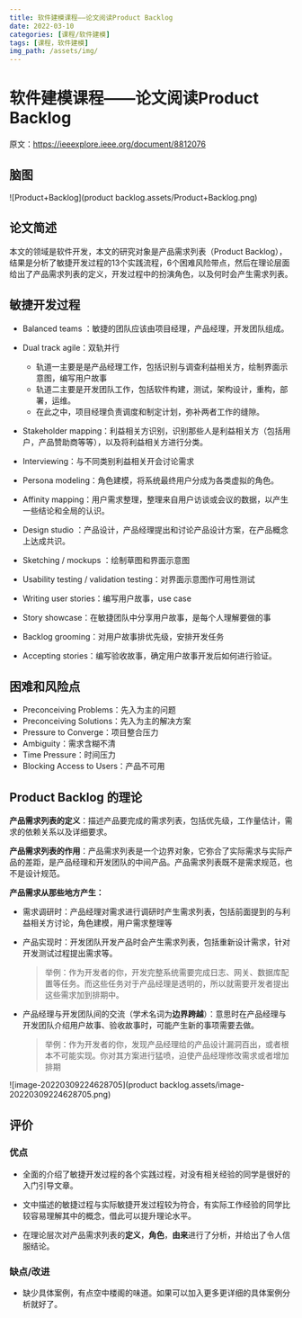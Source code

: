 ```yaml
---
title: 软件建模课程——论文阅读Product Backlog
date: 2022-03-10
categories: [课程/软件建模]
tags: [课程，软件建模]   
img_path: /assets/img/
---
```


# 软件建模课程——论文阅读Product Backlog

原文：https://ieeexplore.ieee.org/document/8812076


## 脑图

![Product+Backlog](product backlog.assets/Product+Backlog.png)



## 论文简述

本文的领域是软件开发，本文的研究对象是产品需求列表（Product Backlog），结果是分析了敏捷开发过程的13个实践流程，6个困难风险带点，然后在理论层面给出了产品需求列表的定义，开发过程中的扮演角色，以及何时会产生需求列表。



## 敏捷开发过程

- Balanced teams ：敏捷的团队应该由项目经理，产品经理，开发团队组成。

- Dual track agile：双轨并行
  - 轨道一主要是是产品经理工作，包括识别与调查利益相关方，绘制界面示意图，编写用户故事
  - 轨道二主要是开发团队工作，包括软件构建，测试，架构设计，重构，部署，运维。
  - 在此之中，项目经理负责调度和制定计划，弥补两者工作的缝隙。
- Stakeholder mapping：利益相关方识别，识别那些人是利益相关方（包括用户，产品赞助商等等），以及将利益相关方进行分类。
- Interviewing：与不同类别利益相关开会讨论需求
- Persona modeling：角色建模，将系统最终用户分成为各类虚拟的角色。
- Affinity mapping：用户需求整理，整理来自用户访谈或会议的数据，以产生一些结论和全局的认识。
- Design studio ：产品设计，产品经理提出和讨论产品设计方案，在产品概念上达成共识。
- Sketching / mockups ：绘制草图和界面示意图
- Usability testing / validation testing：对界面示意图作可用性测试
- Writing user stories：编写用户故事，use case
- Story showcase：在敏捷团队中分享用户故事，是每个人理解要做的事
- Backlog grooming：对用户故事排优先级，安排开发任务
- Accepting stories：编写验收故事，确定用户故事开发后如何进行验证。

## 困难和风险点

- Preconceiving Problems：先入为主的问题
- Preconceiving Solutions：先入为主的解决方案
- Pressure to Converge：项目整合压力
- Ambiguity：需求含糊不清
- Time Pressure：时间压力
- Blocking Access to Users：产品不可用



## Product Backlog 的理论

**产品需求列表的定义**：描述产品要完成的需求列表，包括优先级，工作量估计，需求的依赖关系以及详细要求。

**产品需求列表的作用**：产品需求列表是一个边界对象，它弥合了实际需求与实际产品的差距，是产品经理和开发团队的中间产品。产品需求列表既不是需求规范，也不是设计规范。

**产品需求从那些地方产生：**

- 需求调研时：产品经理对需求进行调研时产生需求列表，包括前面提到的与利益相关方讨论，角色建模，用户需求整理等

- 产品实现时：开发团队开发产品时会产生需求列表，包括重新设计需求，针对开发测试过程提出需求等。

  > 举例：作为开发者的你，开发完整系统需要完成日志、网关、数据库配置等任务。而这些任务对于产品经理是透明的，所以就需要开发者提出这些需求加到排期中。

- 产品经理与开发团队间的交流（学术名词为**边界跨越**）：意思时在产品经理与开发团队介绍用户故事、验收故事时，可能产生新的事项需要去做。

  > 举例：作为开发者的你，发现产品经理给的产品设计漏洞百出，或者根本不可能实现。你对其方案进行猛喷，迫使产品经理修改需求或者增加排期

![image-20220309224628705](product backlog.assets/image-20220309224628705.png)

## 评价

### 优点

- 全面的介绍了敏捷开发过程的各个实践过程，对没有相关经验的同学是很好的入门引导文章。
- 文中描述的敏捷过程与实际敏捷开发过程较为符合，有实际工作经验的同学比较容易理解其中的概念，借此可以提升理论水平。

- 在理论层次对产品需求列表的**定义**，**角色**，**由来**进行了分析，并给出了令人信服结论。

### 缺点/改进

- 缺少具体案例，有点空中楼阁的味道。如果可以加入更多更详细的具体案例分析就好了。